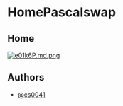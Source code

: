 # HomePascalswap



## Home

[![e01k6P.md.png](https://sv1.picz.in.th/images/2023/02/25/e01k6P.md.png)](https://www.picz.in.th/image/e01k6P)


## Authors

- [@cs0041](https://github.com/cs0041)
